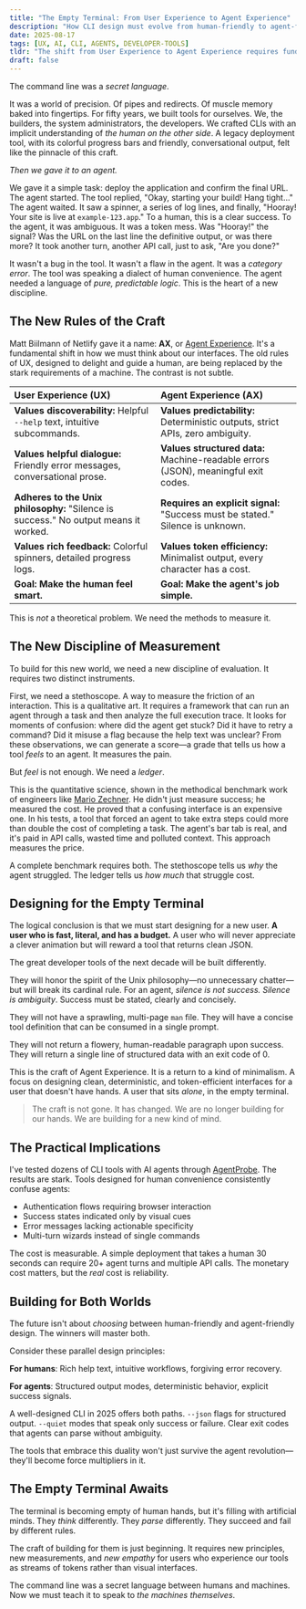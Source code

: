```yaml
---
title: "The Empty Terminal: From User Experience to Agent Experience"
description: "How CLI design must evolve from human-friendly to agent-friendly interfaces in the age of AI automation."
date: 2025-08-17
tags: [UX, AI, CLI, AGENTS, DEVELOPER-TOOLS]
tldr: "The shift from User Experience to Agent Experience requires fundamental changes in CLI design. Tools built for human convenience confuse AI agents with ambiguous outputs, conversational text, and implicit success signals. The future belongs to deterministic, structured, token-efficient interfaces."
draft: false
---
```


The command line was a *secret language*.

It was a world of precision. Of pipes and redirects. Of muscle memory baked into fingertips. For fifty years, we built tools for ourselves. We, the builders, the system administrators, the developers. We crafted CLIs with an implicit understanding of *the human on the other side*. A legacy deployment tool, with its colorful progress bars and friendly, conversational output, felt like the pinnacle of this craft.

*Then we gave it to an agent.*

We gave it a simple task: deploy the application and confirm the final URL. The agent started. The tool replied, "Okay, starting your build! Hang tight..." The agent waited. It saw a spinner, a series of log lines, and finally, "Hooray! Your site is live at `example-123.app`." To a human, this is a clear success. To the agent, it was ambiguous. It was a token mess. Was "Hooray!" the signal? Was the URL on the last line the definitive output, or was there more? It took another turn, another API call, just to ask, "Are you done?"

It wasn't a bug in the tool. It wasn't a flaw in the agent. It was a *category error*. The tool was speaking a dialect of human convenience. The agent needed a language of *pure, predictable logic*. This is the heart of a new discipline.

## The New Rules of the Craft

Matt Biilmann of Netlify gave it a name: **AX**, or [Agent Experience](https://biilmann.blog/articles/introducing-ax/). It's a fundamental shift in how we must think about our interfaces. The old rules of UX, designed to delight and guide a human, are being replaced by the stark requirements of a machine. The contrast is not subtle.

| User Experience (UX) | Agent Experience (AX) |
| :--- | :--- |
| **Values discoverability:** Helpful `--help` text, intuitive subcommands. | **Values predictability:** Deterministic outputs, strict APIs, zero ambiguity. |
| **Values helpful dialogue:** Friendly error messages, conversational prose. | **Values structured data:** Machine-readable errors (JSON), meaningful exit codes. |
| **Adheres to the Unix philosophy:** "Silence is success." No output means it worked. | **Requires an explicit signal:** "Success must be stated." Silence is unknown. |
| **Values rich feedback:** Colorful spinners, detailed progress logs. | **Values token efficiency:** Minimalist output, every character has a cost. |
| **Goal: Make the human feel smart.** | **Goal: Make the agent's job simple.** |

This is *not* a theoretical problem. We need the methods to measure it.

## The New Discipline of Measurement

To build for this new world, we need a new discipline of evaluation. It requires two distinct instruments.

First, we need a stethoscope. A way to measure the friction of an interaction. This is a qualitative art. It requires a framework that can run an agent through a task and then analyze the full execution trace. It looks for moments of confusion: where did the agent get stuck? Did it have to retry a command? Did it misuse a flag because the help text was unclear? From these observations, we can generate a score—a grade that tells us how a tool *feels* to an agent. It measures the pain.

But *feel* is not enough. We need a *ledger*.

This is the quantitative science, shown in the methodical benchmark work of engineers like [Mario Zechner](https://mariozechner.at/posts/2025-08-15-mcp-vs-cli/). He didn't just measure success; he measured the cost. He proved that a confusing interface is an expensive one. In his tests, a tool that forced an agent to take extra steps could more than double the cost of completing a task. The agent's bar tab is real, and it's paid in API calls, wasted time and polluted context. This approach measures the price.

A complete benchmark requires both. The stethoscope tells us *why* the agent struggled. The ledger tells us *how much* that struggle cost.

## Designing for the Empty Terminal

The logical conclusion is that we must start designing for a new user. **A user who is fast, literal, and has a budget.** A user who will never appreciate a clever animation but will reward a tool that returns clean JSON.

The great developer tools of the next decade will be built differently.

They will honor the spirit of the Unix philosophy—no unnecessary chatter—but will break its cardinal rule. For an agent, *silence is not success. Silence is ambiguity*. Success must be stated, clearly and concisely.

They will not have a sprawling, multi-page `man` file. They will have a concise tool definition that can be consumed in a single prompt.

They will not return a flowery, human-readable paragraph upon success. They will return a single line of structured data with an exit code of 0.

This is the craft of Agent Experience. It is a return to a kind of minimalism. A focus on designing clean, deterministic, and token-efficient interfaces for a user that doesn't have hands. A user that sits *alone*, in the empty terminal.

<blockquote class="featured-quote primary">
The craft is not gone. It has changed. We are no longer building for our hands. We are building for a new kind of mind.
</blockquote>

## The Practical Implications

I've tested dozens of CLI tools with AI agents through [AgentProbe](/agentprobe). The results are stark. Tools designed for human convenience consistently confuse agents:

- Authentication flows requiring browser interaction
- Success states indicated only by visual cues
- Error messages lacking actionable specificity
- Multi-turn wizards instead of single commands

The cost is measurable. A simple deployment that takes a human 30 seconds can require 20+ agent turns and multiple API calls. The monetary cost matters, but the *real* cost is reliability.

## Building for Both Worlds

The future isn't about *choosing* between human-friendly and agent-friendly design. The winners will master both.

Consider these parallel design principles:

**For humans**: Rich help text, intuitive workflows, forgiving error recovery.

**For agents**: Structured output modes, deterministic behavior, explicit success signals.

A well-designed CLI in 2025 offers both paths. `--json` flags for structured output. `--quiet` modes that speak only success or failure. Clear exit codes that agents can parse without ambiguity.

The tools that embrace this duality won't just survive the agent revolution—they'll become force multipliers in it.

## The Empty Terminal Awaits

The terminal is becoming empty of human hands, but it's filling with artificial minds. They *think* differently. They *parse* differently. They succeed and fail by different rules.

The craft of building for them is just beginning. It requires new principles, new measurements, and *new empathy* for users who experience our tools as streams of tokens rather than visual interfaces.

The command line was a secret language between humans and machines. Now we must teach it to speak to *the machines themselves*.